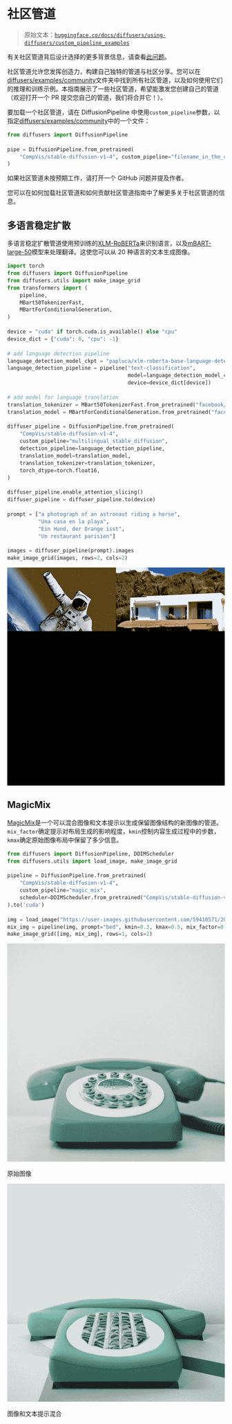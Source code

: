 # 社区管道

> 原始文本：[`huggingface.co/docs/diffusers/using-diffusers/custom_pipeline_examples`](https://huggingface.co/docs/diffusers/using-diffusers/custom_pipeline_examples)

有关社区管道背后设计选择的更多背景信息，请查看[此问题](https://github.com/huggingface/diffusers/issues/841)。

社区管道允许您发挥创造力，构建自己独特的管道与社区分享。您可以在[diffusers/examples/community](https://github.com/huggingface/diffusers/tree/main/examples/community)文件夹中找到所有社区管道，以及如何使用它们的推理和训练示例。本指南展示了一些社区管道，希望能激发您创建自己的管道（欢迎打开一个 PR 提交您自己的管道，我们将合并它！）。

要加载一个社区管道，请在 DiffusionPipeline 中使用`custom_pipeline`参数，以指定[diffusers/examples/community](https://github.com/huggingface/diffusers/tree/main/examples/community)中的一个文件：

```py
from diffusers import DiffusionPipeline

pipe = DiffusionPipeline.from_pretrained(
    "CompVis/stable-diffusion-v1-4", custom_pipeline="filename_in_the_community_folder", use_safetensors=True
)
```

如果社区管道未按预期工作，请打开一个 GitHub 问题并提及作者。

您可以在如何加载社区管道和如何贡献社区管道指南中了解更多关于社区管道的信息。

## 多语言稳定扩散

多语言稳定扩散管道使用预训练的[XLM-RoBERTa](https://huggingface.co/papluca/xlm-roberta-base-language-detection)来识别语言，以及[mBART-large-50](https://huggingface.co/facebook/mbart-large-50-many-to-one-mmt)模型来处理翻译。这使您可以从 20 种语言的文本生成图像。

```py
import torch
from diffusers import DiffusionPipeline
from diffusers.utils import make_image_grid
from transformers import (
    pipeline,
    MBart50TokenizerFast,
    MBartForConditionalGeneration,
)

device = "cuda" if torch.cuda.is_available() else "cpu"
device_dict = {"cuda": 0, "cpu": -1}

# add language detection pipeline
language_detection_model_ckpt = "papluca/xlm-roberta-base-language-detection"
language_detection_pipeline = pipeline("text-classification",
                                       model=language_detection_model_ckpt,
                                       device=device_dict[device])

# add model for language translation
translation_tokenizer = MBart50TokenizerFast.from_pretrained("facebook/mbart-large-50-many-to-one-mmt")
translation_model = MBartForConditionalGeneration.from_pretrained("facebook/mbart-large-50-many-to-one-mmt").to(device)

diffuser_pipeline = DiffusionPipeline.from_pretrained(
    "CompVis/stable-diffusion-v1-4",
    custom_pipeline="multilingual_stable_diffusion",
    detection_pipeline=language_detection_pipeline,
    translation_model=translation_model,
    translation_tokenizer=translation_tokenizer,
    torch_dtype=torch.float16,
)

diffuser_pipeline.enable_attention_slicing()
diffuser_pipeline = diffuser_pipeline.to(device)

prompt = ["a photograph of an astronaut riding a horse",
          "Una casa en la playa",
          "Ein Hund, der Orange isst",
          "Un restaurant parisien"]

images = diffuser_pipeline(prompt).images
make_image_grid(images, rows=2, cols=2)
```

![](img/6546d96ce519ebcfc0f56d58a4a0b0a2.png)

## MagicMix

[MagicMix](https://huggingface.co/papers/2210.16056)是一个可以混合图像和文本提示以生成保留图像结构的新图像的管道。`mix_factor`确定提示对布局生成的影响程度，`kmin`控制内容生成过程中的步数，`kmax`确定原始图像布局中保留了多少信息。

```py
from diffusers import DiffusionPipeline, DDIMScheduler
from diffusers.utils import load_image, make_image_grid

pipeline = DiffusionPipeline.from_pretrained(
    "CompVis/stable-diffusion-v1-4",
    custom_pipeline="magic_mix",
    scheduler=DDIMScheduler.from_pretrained("CompVis/stable-diffusion-v1-4", subfolder="scheduler"),
).to('cuda')

img = load_image("https://user-images.githubusercontent.com/59410571/209578593-141467c7-d831-4792-8b9a-b17dc5e47816.jpg")
mix_img = pipeline(img, prompt="bed", kmin=0.3, kmax=0.5, mix_factor=0.5)
make_image_grid([img, mix_img], rows=1, cols=2)
```

![](img/8b85bc989252bcc67efbf0e36fa368e5.png)

原始图像

![](img/af5d75b61259af4544b56eef7f51211f.png)

图像和文本提示混合
